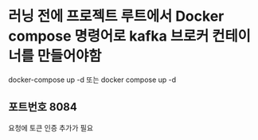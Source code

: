 # 러닝 전에 프로젝트 루트에서 Docker compose 명령어로 kafka 브로커 컨테이너를 만들어야함
docker-compose up -d
또는
docker compose up -d

## 포트번호 8084

요청에 토큰 인증 추가가 필요